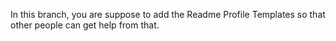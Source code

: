In this branch, you are suppose to add the Readme Profile Templates so that other people can get help from that.

